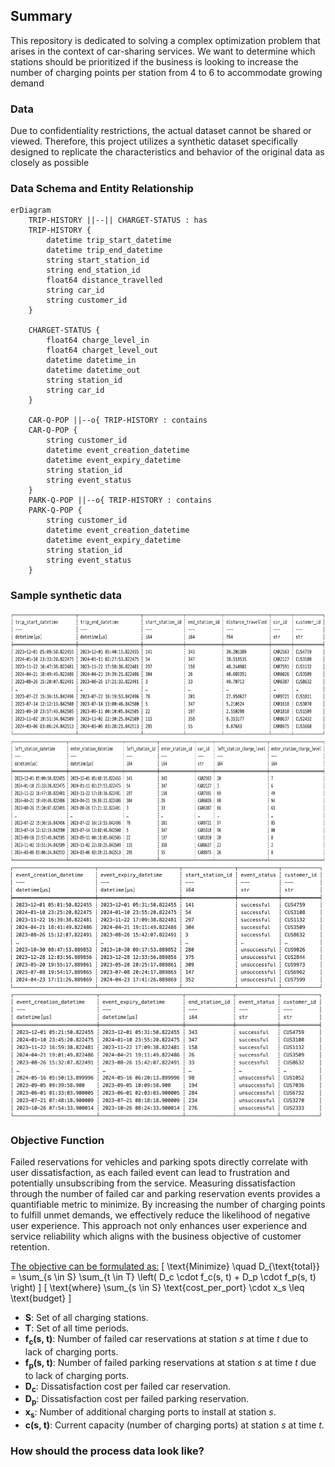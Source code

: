 ## Summary
This repository is dedicated to solving a complex optimization problem that arises in the context of car-sharing services. We want to determine which stations should be prioritized if the business is looking to increase the number of charging points per station from 4 to 6 to accommodate growing demand

### Data
Due to confidentiality restrictions, the actual dataset cannot be shared or viewed. Therefore, this project utilizes a synthetic dataset specifically designed to replicate the characteristics and behavior of the original data as closely as possible

### Data Schema and Entity Relationship
```mermaid
erDiagram
    TRIP-HISTORY ||--|| CHARGET-STATUS : has 
    TRIP-HISTORY {
        datetime trip_start_datetime
        datetime trip_end_datetime
        string start_station_id
        string end_station_id
        float64 distance_travelled
        string car_id
        string customer_id
    }

    CHARGET-STATUS {
        float64 charge_level_in
        float64 charget_level_out
        datetime datetime_in
        datetime datetime_out
        string station_id
        string car_id
    }

    CAR-Q-POP ||--o{ TRIP-HISTORY : contains
    CAR-Q-POP {
        string customer_id
        datetime event_creation_datetime
        datetime event_expiry_datetime
        string station_id
        string event_status
    }
    PARK-Q-POP ||--o{ TRIP-HISTORY : contains
    PARK-Q-POP {
        string customer_id
        datetime event_creation_datetime
        datetime event_expiry_datetime
        string station_id
        string event_status
    }
```

### Sample synthetic data

<img src="./img/trip.jpg" alt="trip" width="600" height="200"> <img src="./img/charge_level.jpg" alt="charge_level" width="600" height="200">
<img src="./img/car_qpop.jpg" alt="trip" width="500" height="200"> <img src="./img/park_qpop.jpg" alt="trip" width="500" height="200">

### Objective Function

Failed reservations for vehicles and parking spots directly correlate with user dissatisfaction, as each failed event can lead to frustration and potentially unsubscribing from the service. Measuring dissatisfaction through the number of failed car and parking reservation events provides a quantifiable metric to minimize. By increasing the number of charging points to fulfill unmet demands, we effectively reduce the likelihood of negative user experience. This approach not only enhances user experience and service reliability which aligns with the business objective of customer retention. 

<u>The objective can be formulated as:</u>
\[
\text{Minimize} \quad D_{\text{total}} = \sum_{s \in S} \sum_{t \in T} \left( D_c \cdot f_c(s, t) + D_p \cdot f_p(s, t) \right)
\]
\[
\text{where} \sum_{s \in S} \text{cost\_per\_port} \cdot x_s \leq \text{budget}
\]

- **S**: Set of all charging stations.
- **T**: Set of all time periods.
- **f<sub>c</sub>(s, t)**: Number of failed car reservations at station *s* at time *t* due to lack of charging ports.
- **f<sub>p</sub>(s, t)**: Number of failed parking reservations at station *s* at time *t* due to lack of charging ports.
- **D<sub>c</sub>**: Dissatisfaction cost per failed car reservation.
- **D<sub>p</sub>**: Dissatisfaction cost per failed parking reservation.
- **x<sub>s</sub>**: Number of additional charging ports to install at station *s*.
- **c(s, t)**: Current capacity (number of charging ports) at station *s* at time *t*.

### How should the process data look like?

